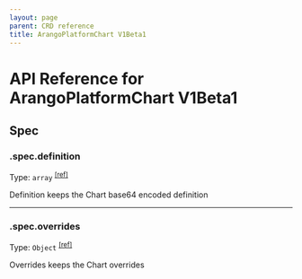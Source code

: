 ```yaml
---
layout: page
parent: CRD reference
title: ArangoPlatformChart V1Beta1
---
```


# API Reference for ArangoPlatformChart V1Beta1

## Spec

### .spec.definition

Type: `array` <sup>[\[ref\]](https://github.com/arangodb/kube-arangodb/blob/1.2.50/pkg/apis/platform/v1beta1/chart_spec.go#L32)</sup>

Definition keeps the Chart base64 encoded definition

***

### .spec.overrides

Type: `Object` <sup>[\[ref\]](https://github.com/arangodb/kube-arangodb/blob/1.2.50/pkg/apis/platform/v1beta1/chart_spec.go#L36)</sup>

Overrides keeps the Chart overrides

